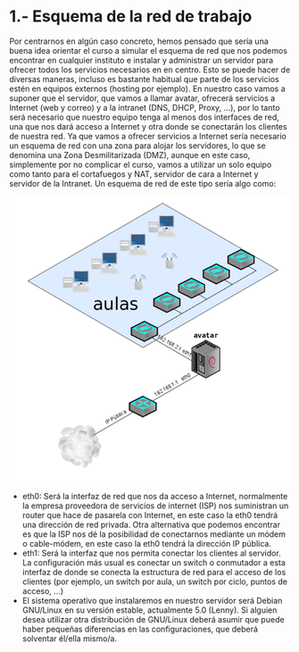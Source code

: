 # 1.- Esquema de la red de trabajo

Por centrarnos en algún caso concreto, hemos pensado que sería una buena idea orientar el curso a simular el esquema de red que nos podemos encontrar en cualquier instituto e instalar y administrar un servidor para ofrecer todos los servicios necesarios en en centro. Esto se puede hacer de diversas maneras, incluso es bastante habitual que parte de los servicios estén en equipos externos (hosting por ejemplo). En nuestro caso vamos a suponer que el servidor, que vamos a llamar avatar, ofrecerá servicios a Internet (web y correo) y a la intranet (DNS, DHCP, Proxy, ...), por lo tanto será necesario que nuestro equipo tenga al menos dos interfaces de red, una que nos dará acceso a Internet y otra donde se conectarán los clientes de nuestra red. Ya que vamos a ofrecer servicios a Internet sería necesario un esquema de red con una zona para alojar los servidores, lo que se denomina una Zona Desmilitarizada (DMZ), aunque en este caso, simplemente por no complicar el curso, vamos a utilizar un solo equipo como tanto para el cortafuegos y NAT, servidor de cara a Internet y servidor de la Intranet. Un esquema de red de este tipo sería algo como:

![](../img/esquema_red.png)

* eth0: Será la interfaz de red que nos da acceso a Internet, normalmente la empresa proveedora de servicios de internet (ISP) nos suministran un router que hace de pasarela con Internet, en este caso la eth0 tendrá una dirección de red privada. Otra alternativa que podemos encontrar es que la ISP nos dé la posibilidad de conectarnos mediante un módem o cable-módem, en este caso la eth0 tendrá la dirección IP pública.
* eth1: Será la interfaz que nos permita conectar los clientes al servidor. La configuración más usual es conectar un switch o conmutador a esta interfaz de donde se conecta la estructura de red para el acceso de los clientes (por ejemplo, un switch por aula, un switch por ciclo, puntos de acceso, ...)
* El sistema operativo que instalaremos en nuestro servidor será Debian GNU/Linux en su versión estable, actualmente 5.0 (Lenny). Si alguien desea utilizar otra distribución de GNU/Linux deberá asumir que puede haber pequeñas diferencias en las configuraciones, que deberá solventar él/ella mismo/a. 

